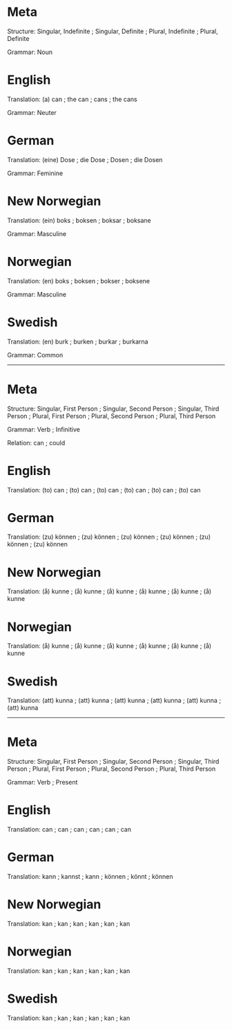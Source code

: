 Meta
====

Structure: Singular, Indefinite ; Singular, Definite ; Plural, Indefinite ; Plural, Definite

Grammar:   Noun



English
=======

Translation: (a) can ; the can ; cans ; the cans

Grammar:     Neuter



German
======

Translation: (eine) Dose ; die Dose ; Dosen ; die Dosen

Grammar:     Feminine



New Norwegian
=============

Translation: (ein) boks ; boksen ; boksar ; boksane

Grammar:     Masculine



Norwegian
=========

Translation: (en) boks ; boksen ; bokser ; boksene

Grammar:     Masculine



Swedish
=======

Translation: (en) burk ; burken ; burkar ; burkarna

Grammar:     Common



--------------------------------------------------------------------------------

Meta
====

Structure: Singular, First Person ; Singular, Second Person ; Singular, Third Person ;
           Plural, First Person   ; Plural, Second Person   ; Plural, Third Person

Grammar:   Verb ; Infinitive

Relation:  can ; could



English
=======

Translation: (to) can ; (to) can ; (to) can ;
             (to) can ; (to) can ; (to) can



German
======

Translation: (zu) können ; (zu) können ; (zu) können ;
             (zu) können ; (zu) können ; (zu) können



New Norwegian
=============

Translation: (å) kunne ; (å) kunne ; (å) kunne ;
             (å) kunne ; (å) kunne ; (å) kunne



Norwegian
=========

Translation: (å) kunne ; (å) kunne ; (å) kunne ;
             (å) kunne ; (å) kunne ; (å) kunne



Swedish
=======

Translation: (att) kunna ; (att) kunna ; (att) kunna ;
             (att) kunna ; (att) kunna ; (att) kunna



--------------------------------------------------------------------------------

Meta
====

Structure: Singular, First Person ; Singular, Second Person ; Singular, Third Person ;
           Plural, First Person   ; Plural, Second Person   ; Plural, Third Person

Grammar:   Verb ; Present



English
=======

Translation: can ; can ; can ;
             can ; can ; can



German
======

Translation: kann   ; kannst ; kann   ;
             können ; könnt  ; können



New Norwegian
=============

Translation: kan ; kan ; kan ;
             kan ; kan ; kan



Norwegian
=========

Translation: kan ; kan ; kan ;
             kan ; kan ; kan



Swedish
=======

Translation: kan ; kan ; kan ;
             kan ; kan ; kan
